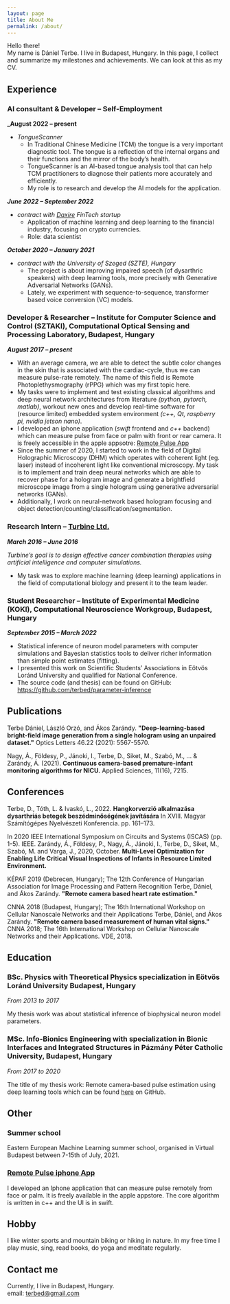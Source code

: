 ```yaml
---
layout: page
title: About Me
permalink: /about/
---
```


Hello there! \
My name is Dániel Terbe. I live in Budapest, Hungary. In this page, I collect and summarize
my milestones and achievements. We can look at this as my CV.


## Experience

### AI consultant & Developer – Self-Employment

**_August 2022 – present**
- _TongueScanner_
  - In Traditional Chinese Medicine (TCM) the tongue is a very important diagnostic tool. The
    tongue is a reflection of the internal organs and their functions and the mirror of the body’s health. 
  - TongueScanner is an AI-based tongue analysis tool that can help TCM practitioners to
    diagnose their patients more accurately and efficiently.
  - My role is to research and develop the AI models for the application.

**_June 2022 – September 2022_**
- _contract with [Daxire](https://daxire.com) FinTech startup_
  - Application of machine learning and deep learning to the financial industry, focusing on crypto
    currencies.
  - Role: data scientist

**_October 2020 – January 2021_**
- _contract with the University of Szeged (SZTE), Hungary_
  - The project is about improving impaired speech (of dysarthric speakers) with deep learning tools, more precisely with Generative Adversarial Networks (GANs).
  - Lately, we experiment with sequence-to-sequence, transformer based voice conversion (VC) models.


### Developer & Researcher – Institute for Computer Science and Control (SZTAKI), Computational Optical Sensing and Processing Laboratory, Budapest, Hungary
**_August 2017 – present_**

- With an average camera, we are able to detect the subtle color changes in the skin that is associated with the cardiac-cycle, thus we can measure pulse-rate remotely. The name of this field is Remote Photoplethysmography (rPPG) which was my first topic here.
- My tasks were to implement and test existing classical algorithms and deep neural network architectures from literature _(python, pytorch, matlab)_, workout new ones and develop real-time software for (resource limited) embedded system environment _(c++, Qt, raspberry pi, nvidia jetson nano)_.
- I developed an iphone application (_swift_ frontend and _c++_ backend) which can measure pulse from face or palm with front or rear camera. It is freely accessible in the apple appsotre: [Remote Pulse App](https://apps.apple.com/us/app/remote-pulse/id1468899497?l=en)
- Since the summer of 2020, I started to work in the field of Digital Holographic Microscopy (DHM) which operates with coherent light (eg. laser) instead of incoherent light like conventional microscopy. My task is to implement and train deep neural networks which are able to recover phase for a hologram image and generate a brightfield microscope image from a single hologram using generative adversarial networks (GANs). 
- Additionally, I work on neural-network based hologram focusing and object detection/counting/classification/segmentation. 

### Research Intern – [Turbine Ltd.](https://turbine.ai)
**_March 2016 – June 2016_**

_Turbine’s goal is to design effective cancer combination therapies
using artificial intelligence and computer simulations._
- My task was to explore machine learning (deep learning) applications in the field of computational biology and present it to the team leader.

### Student Researcher – Institute of Experimental Medicine (KOKI), Computational Neuroscience Workgroup, Budapest, Hungary
**_September 2015 – March 2022_**
- Statistical inference of neuron model parameters with computer simulations and Bayesian statistics tools to deliver richer information than simple point estimates (fitting).
- I presented this work on Scientific Students’ Associations in Eötvös Loránd University and qualified for National Conference.
- The source code (and thesis) can be found on GitHub: https://github.com/terbed/parameter-inference

## Publications

Terbe Dániel, László Orzó, and Ákos Zarándy. __"Deep-learning-based bright-field image generation from a single hologram using an unpaired dataset."__ Optics Letters 46.22 (2021): 5567-5570.

Nagy, Á., Földesy, P., Jánoki, I., Terbe, D., Siket, M., Szabó, M., ... & Zarándy, Á. (2021). __Continuous camera-based premature-infant monitoring algorithms for NICU.__ Applied Sciences, 11(16), 7215.

## Conferences

Terbe, D., Tóth, L. & Ivaskó, L., 2022. __Hangkorverzió alkalmazása dysarthriás betegek beszédminőségének javítására__ In XVIII. Magyar Számítógépes Nyelvészeti Konferencia. pp. 161–173.

In 2020 IEEE International Symposium on Circuits and Systems (ISCAS) (pp. 1-5). IEEE.
Zarándy, Á., Földesy, P., Nagy, Á., Jánoki, I., Terbe, D., Siket, M., Szabó, M. and Varga, J., 2020, October. __Multi-Level Optimization for Enabling Life Critical Visual Inspections of Infants in Resource Limited Environment.__

KÉPAF 2019 (Debrecen, Hungary); The 12th Conference of Hungarian Association for Image Processing and Pattern Recognition
Terbe, Dániel, and Ákos Zarándy. __"Remote camera based heart rate estimation."__

CNNA 2018 (Budapest, Hungary); The 16th International Workshop on
Cellular Nanoscale Networks and their Applications
Terbe, Dániel, and Ákos Zarándy. __"Remote camera based measurement of human vital signs."__ CNNA 2018; The 16th International Workshop on Cellular Nanoscale Networks and their Applications. VDE, 2018.

## Education

### BSc. Physics with Theoretical Physics specialization in Eötvös Loránd University Budapest, Hungary
_From 2013 to 2017_

My thesis work was about statistical inference of biophysical neuron model parameters.

### MSc. Info-Bionics Engineering with specialization in Bionic Interfaces and Integrated Structures in Pázmány Péter Catholic University, Budapest, Hungary
_From 2017 to 2020_

The title of my thesis work: Remote camera-based pulse estimation using deep learning tools which can be found [here](https://github.com/terbed/Deep-rPPG) on GitHub.

## Other

### Summer school
 Eastern European Machine Learning summer school, organised in Virtual Budapest between 7-15th of July, 2021.

### [Remote Pulse iphone App](https://apps.apple.com/us/app/remote-pulse/id1468899497?l=en)

I developed an Iphone application that can measure pulse remotely from face or palm. It is freely available in the apple appstore. The core algorithm is written in c++ and the UI is in swift.

## Hobby
I like winter sports and mountain biking or hiking in nature. In my free time I play music, sing, read books, do yoga and meditate regularly.

## Contact me
Currently, I live in Budapest, Hungary. \
email: [terbed@gmail.com](mailto:terbed@gmail.com)

[//]: # (This website is powered by **[fastpages]&#40;https://github.com/fastai/fastpages&#41;** [^1].)

[//]: # ()
[//]: # ()
[//]: # ()
[//]: # ([^1]:a blogging platform that natively supports Jupyter notebooks in addition to other formats.)

